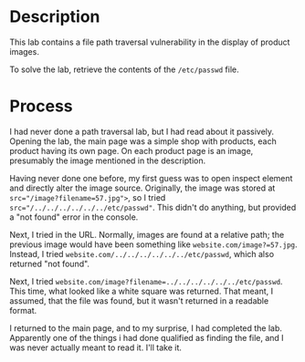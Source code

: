 # Description
This lab contains a file path traversal vulnerability in the display of product images.

To solve the lab, retrieve the contents of the `/etc/passwd` file.

# Process
I had never done a path traversal lab, but I had read about it passively. Opening the lab, the main page was a simple shop with products, each product having its own page. On each product page is an image, presumably the image mentioned in the description.

Having never done one before, my first guess was to open inspect element and directly alter the image source. Originally, the image was stored at `src="/image?filename=57.jpg">`, so I tried `src="/../../../../../../etc/passwd"`. This didn't do anything, but provided a "not found" error in the console.

Next, I tried in the URL. Normally, images are found at a relative path; the previous image would have been something like `website.com/image?=57.jpg`. Instead, I tried `website.com/../../../../../../etc/passwd`, which also returned "not found".

Next, I tried `website.com/image?filename=../../../../../../etc/passwd`. This time, what looked like a white square was returned. That meant, I assumed, that the file was found, but it wasn't returned in a readable format.

I returned to the main page, and to my surprise, I had completed the lab. Apparently one of the things i had done qualified as finding the file, and I was never actually meant to read it. I'll take it.